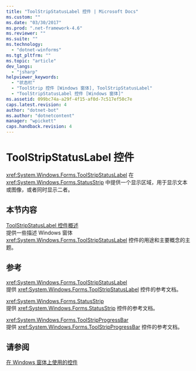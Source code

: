 ```yaml
---
title: "ToolStripStatusLabel 控件 | Microsoft Docs"
ms.custom: ""
ms.date: "03/30/2017"
ms.prod: ".net-framework-4.6"
ms.reviewer: ""
ms.suite: ""
ms.technology: 
  - "dotnet-winforms"
ms.tgt_pltfrm: ""
ms.topic: "article"
dev_langs: 
  - "jsharp"
helpviewer_keywords: 
  - "状态栏"
  - "ToolStrip 控件 [Windows 窗体], ToolStripStatusLabel"
  - "ToolStripStatusLabel 控件 [Windows 窗体]"
ms.assetid: 099bc74a-a29f-4f15-af0d-7c517ef50c7e
caps.latest.revision: 4
author: "dotnet-bot"
ms.author: "dotnetcontent"
manager: "wpickett"
caps.handback.revision: 4
---
```

# ToolStripStatusLabel 控件
<xref:System.Windows.Forms.ToolStripStatusLabel> 在 <xref:System.Windows.Forms.StatusStrip> 中提供一个显示区域，用于显示文本或图像，或者同时显示二者。  
  
## 本节内容  
 [ToolStripStatusLabel 控件概述](../../../../docs/framework/winforms/controls/toolstripstatuslabel-control-overview.md)  
 提供一些描述 Windows 窗体 <xref:System.Windows.Forms.ToolStripStatusLabel> 控件的用途和主要概念的主题。  
  
## 参考  
 <xref:System.Windows.Forms.ToolStripStatusLabel>  
 提供 <xref:System.Windows.Forms.ToolStripStatusLabel> 控件的参考文档。  
  
 <xref:System.Windows.Forms.StatusStrip>  
 提供 <xref:System.Windows.Forms.StatusStrip> 控件的参考文档。  
  
 <xref:System.Windows.Forms.ToolStripProgressBar>  
 提供 <xref:System.Windows.Forms.ToolStripProgressBar> 控件的参考文档。  
  
## 请参阅  
 [在 Windows 窗体上使用的控件](../../../../docs/framework/winforms/controls/controls-to-use-on-windows-forms.md)